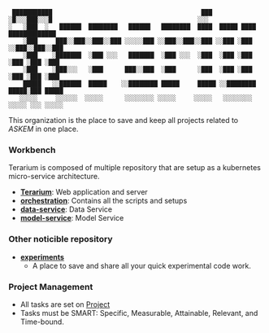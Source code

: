 ```shell
 ███████████                                         ███                            
░█░░░███░░░█                                        ░░░                             
░   ░███  ░   ██████  ████████   ██████   ████████  ████  █████ ████ █████████████  
    ░███     ███░░███░░███░░███ ░░░░░███ ░░███░░███░░███ ░░███ ░███ ░░███░░███░░███ 
    ░███    ░███████  ░███ ░░░   ███████  ░███ ░░░  ░███  ░███ ░███  ░███ ░███ ░███ 
    ░███    ░███░░░   ░███      ███░░███  ░███      ░███  ░███ ░███  ░███ ░███ ░███ 
    █████   ░░██████  █████    ░░████████ █████     █████ ░░████████ █████░███ █████
   ░░░░░     ░░░░░░  ░░░░░      ░░░░░░░░ ░░░░░     ░░░░░   ░░░░░░░░ ░░░░░ ░░░ ░░░░░ 
 ```   

This organization is the place to save and keep all projects related to _ASKEM_
in one place.

### Workbench

Terarium is composed of multiple repository that are setup as a kubernetes micro-service architecture.

* [__Terarium__](https://github.com/DARPA-ASKEM/TERArium): Web application and server
* [__orchestration__](https://github.com/DARPA-ASKEM/orchestration): Contains all the scripts and setups
* [__data-service__](https://github.com/DARPA-ASKEM/data-service): Data Service
* [__model-service__](https://github.com/DARPA-ASKEM/model-service): Model Service

### Other noticible repository

* [__experiments__](https://github.com/DARPA-ASKEM/experiments)
  * A place to save and share all your quick experimental code work.

### Project Management

* All tasks are set on [Project](https://github.com/orgs/DARPA-ASKEM/projects/3)
* Tasks must be SMART: Specific, Measurable, Attainable, Relevant, and Time-bound.
